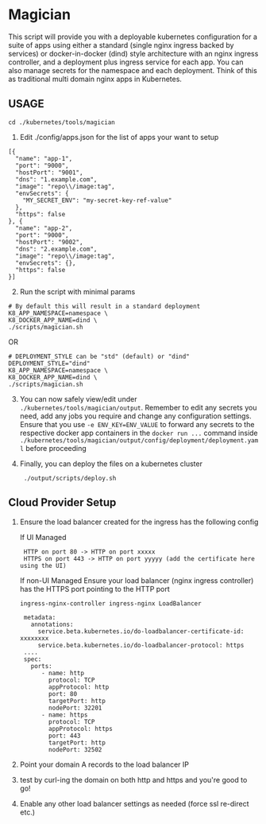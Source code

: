 # Magician

This script will provide you with a deployable kubernetes configuration for a suite of apps using either a standard (single nginx ingress backed by services) or docker-in-docker (dind) style architecture with an nginx ingress controller, and a deployment plus ingress service for each app. You can also manage secrets for the namespace and each deployment. Think of this as traditional multi domain nginx apps in Kubernetes.

## USAGE

`cd ./kubernetes/tools/magician`

1) Edit ./config/apps.json for the list of apps your want to setup

  ```
 [{
    "name": "app-1",
    "port": "9000",
    "hostPort": "9001",
    "dns": "1.example.com",
    "image": "repo\\/image:tag",
    "envSecrets": {
      "MY_SECRET_ENV": "my-secret-key-ref-value"
    },
    "https": false
  }, {
    "name": "app-2",
    "port": "9000",
    "hostPort": "9002",
    "dns": "2.example.com",
    "image": "repo\\/image:tag",
    "envSecrets": {},
    "https": false
}]

  ```

2. Run the script with minimal params

```
# By default this will result in a standard deployment
K8_APP_NAMESPACE=namespace \
K8_DOCKER_APP_NAME=dind \
./scripts/magician.sh
```

OR

```
# DEPLOYMENT_STYLE can be "std" (default) or "dind"
DEPLOYMENT_STYLE="dind"
K8_APP_NAMESPACE=namespace \
K8_DOCKER_APP_NAME=dind \
./scripts/magician.sh
```

3. You can now safely view/edit under `./kubernetes/tools/magician/output`. Remember to edit any secrets you need, add any jobs you require and change any configuration settings. Ensure that you use `-e ENV_KEY=ENV_VALUE` to forward any secrets to the respective docker app containers in the `docker run ...` command inside `./kubernetes/tools/magician/output/config/deployment/deployment.yaml` before proceeding

4. Finally, you can deploy the files on a kubernetes cluster
   ```
    ./output/scripts/deploy.sh
   ```

## Cloud Provider Setup

1. Ensure the load balancer created for the ingress has the following config
   
   If UI Managed
   
   ```
    HTTP on port 80 -> HTTP on port xxxxx
    HTTPS on port 443 -> HTTP on port yyyyy (add the certificate here using the UI)
   ```
   
   If non-UI Managed
   Ensure your load balancer (nginx ingress controller) has the HTTPS port pointing to the HTTP port
   
   `ingress-nginx-controller ingress-nginx LoadBalancer`
   
   ```
    metadata:
      annotations:
        service.beta.kubernetes.io/do-loadbalancer-certificate-id: xxxxxxxx
        service.beta.kubernetes.io/do-loadbalancer-protocol: https
    ....
    spec:
      ports:
         - name: http
           protocol: TCP
           appProtocol: http
           port: 80
           targetPort: http
           nodePort: 32201
         - name: https
           protocol: TCP
           appProtocol: https
           port: 443
           targetPort: http
           nodePort: 32502
   ```

2. Point your domain A records to the load balancer IP
   
3. test by curl-ing the domain on both http and https and you're good to go!

4. Enable any other load balancer settings as needed (force ssl re-direct etc.)
